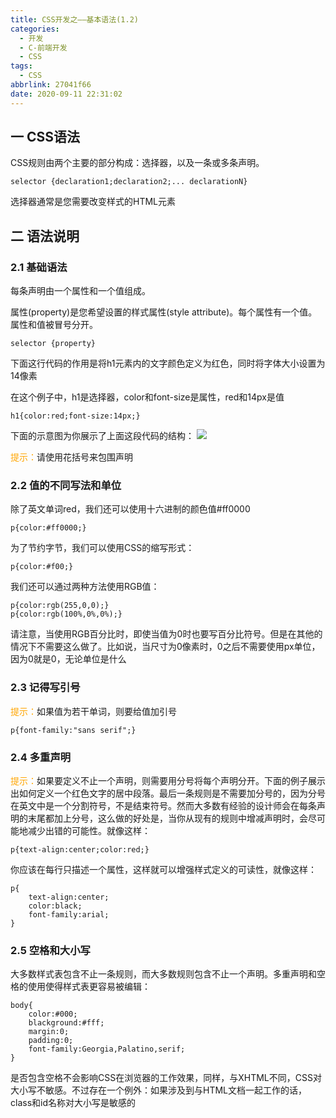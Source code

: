 ```yaml
---
title: CSS开发之——基本语法(1.2)
categories:
  - 开发
  - C-前端开发
  - CSS
tags:
  - CSS
abbrlink: 27041f66
date: 2020-09-11 22:31:02
---
```

## 一 CSS语法

CSS规则由两个主要的部分构成：选择器，以及一条或多条声明。

```
selector {declaration1;declaration2;... declarationN}
```

选择器通常是您需要改变样式的HTML元素

<!--more-->

## 二 语法说明

### 2.1 基础语法

每条声明由一个属性和一个值组成。

属性(property)是您希望设置的样式属性(style attribute)。每个属性有一个值。属性和值被冒号分开。

```
selector {property}
```

下面这行代码的作用是将h1元素内的文字颜色定义为红色，同时将字体大小设置为14像素

在这个例子中，h1是选择器，color和font-size是属性，red和14px是值

```
h1{color:red;font-size:14px;}
```
下面的示意图为你展示了上面这段代码的结构：
![][1]

<font color='orange'>提示：</font>请使用花括号来包围声明

### 2.2  值的不同写法和单位

除了英文单词red，我们还可以使用十六进制的颜色值#ff0000

```
p{color:#ff0000;}
```

为了节约字节，我们可以使用CSS的缩写形式：

```
p{color:#f00;}
```

我们还可以通过两种方法使用RGB值：

```
p{color:rgb(255,0,0);}
p{color:rgb(100%,0%,0%);}
```

请注意，当使用RGB百分比时，即使当值为0时也要写百分比符号。但是在其他的情况下不需要这么做了。比如说，当尺寸为0像素时，0之后不需要使用px单位，因为0就是0，无论单位是什么

### 2.3 记得写引号

<font color="orange">提示：</font>如果值为若干单词，则要给值加引号

```
p{font-family:"sans serif";}
```

### 2.4 多重声明

<font color="orange">提示：</font>如果要定义不止一个声明，则需要用分号将每个声明分开。下面的例子展示出如何定义一个红色文字的居中段落。最后一条规则是不需要加分号的，因为分号在英文中是一个分割符号，不是结束符号。然而大多数有经验的设计师会在每条声明的末尾都加上分号，这么做的好处是，当你从现有的规则中增减声明时，会尽可能地减少出错的可能性。就像这样：

```
p{text-align:center;color:red;}
```

你应该在每行只描述一个属性，这样就可以增强样式定义的可读性，就像这样：

```
p{
	text-align:center;
	color:black;
	font-family:arial;
}
```

### 2.5 空格和大小写

大多数样式表包含不止一条规则，而大多数规则包含不止一个声明。多重声明和空格的使用使得样式表更容易被编辑：

```
body{
	color:#000;
	blackground:#fff;
	margin:0;
	padding:0;
	font-family:Georgia,Palatino,serif;
}
```

是否包含空格不会影响CSS在浏览器的工作效果，同样，与XHTML不同，CSS对大小写不敏感。不过存在一个例外：如果涉及到与HTML文档一起工作的话， class和id名称对大小写是敏感的



[1]:https://jsd.onmicrosoft.cn/gh/PGzxc/CDN/blog-image/ct_css_selector.gif